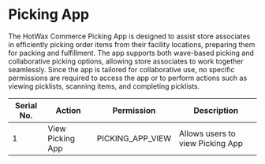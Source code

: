 # Picking App

The HotWax Commerce Picking App is designed to assist store associates in efficiently picking order items from their facility locations, preparing them for packing and fulfillment. The app supports both wave-based picking and collaborative picking options, allowing store associates to work together seamlessly. Since the app is tailored for collaborative use, no specific permissions are required to access the app or to perform actions such as viewing picklists, scanning items, and completing picklists.


| Serial No. | Action        | Permission    | Description                                                                                 |
| ---------- | ------------- | ------------- | ------------------------------------------------------------------------------------------- |
| 1          | View Picking App     | PICKING_APP_VIEW | Allows users to view Picking App |

